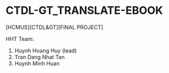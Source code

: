# CTDL-GT_TRANSLATE-EBOOK
[HCMUS][CTDL&amp;GT][FINAL PROJECT]

HHT Team:
  1. Huynh Hoang Huy (lead)
  2. Tran Dang Nhat Tan
  3. Huynh Minh Huan
